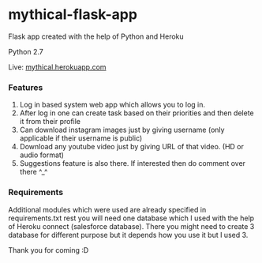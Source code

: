 # mythical-flask-app

Flask app created with the help of Python and Heroku

Python 2.7

Live: [mythical.herokuapp.com](mythical.herokuapp.com)

### Features

1. Log in based system web app which allows you to log in.
2. After log in one can create task based on their priorities and then delete it from their profile
3. Can download instagram images just by giving username (only applicable if their username is public)
4. Download any youtube video just by giving URL of that video. (HD or audio format)
5. Suggestions feature is also there. If interested then do comment over there ^_^

### Requirements

Additional modules which were used are already specified in requirements.txt rest you will need one database which I used with the help of Heroku connect (salesforce database). There you might need to create 3 database for different purpose but it depends how you use it but I used 3.

Thank you for coming :D
